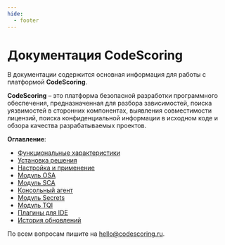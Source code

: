 ```yaml
---
hide:
  - footer
---
```


# Документация CodeScoring

В документации содержится основная информация для работы с платформой **CodeScoring**.

**CodeScoring** – это платформа безопасной разработки программного обеспечения, предназначенная для разбора зависимостей, поиска уязвимостей в сторонних компонентах, выявления совместимости лицензий, поиска конфиденциальной информации в исходном коде и обзора качества разрабатываемых проектов.

**Оглавление**:

 - [Функциональные характеристики](functionality)
 - [Установка решения](on-premise/installation)
 - [Настройка и применение](on-premise/how-to/activation)
 - [Модуль OSA](osa)
 - [Модуль SCA](sca)
 - [Консольный агент](agent)
 - [Модуль Secrets](secrets)
 - [Модуль TQI](tqi)
 - [Плагины для IDE](ide)
 - [История обновлений](changelog/on-premise-changelog)

По всем вопросам пишите на <hello@codescoring.ru>.

